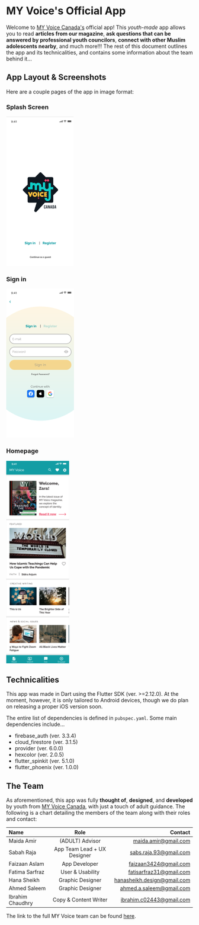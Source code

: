 # MY Voice's Official App

Welcome to [MY Voice Canada's](https://www.myvoicecanada.com) official app! This _youth-made_ app allows you to read **articles from our magazine**, **ask questions that can be answered by professional youth councilors**, **connect with other Muslim adolescents nearby**, and much more!!! The rest of this document outlines the app and its technicalities, and contains some information about the team behind it...

## App Layout & Screenshots

Here are a couple pages of the app in image format:

### Splash Screen

![Splash Screen](./assets/images/app_splashscreen.png)

### Sign in

![Sign In](./assets/images/app_signin.png)

### Homepage

![Home](./assets/images/app_home.png)

## Technicalities

This app was made in Dart using the Flutter SDK (ver. >=2.12.0). At the moment, however, it is only tailored to Android devices, though we do plan on releasing a proper iOS version soon.

The entire list of dependencies is defined in `pubspec.yaml`. Some main dependencies include...

- firebase_auth (ver. 3.3.4)
- cloud_firestore (ver. 3.1.5)
- provider (ver. 6.0.0)
- hexcolor (ver. 2.0.5)
- flutter_spinkit (ver. 5.1.0)
- flutter_phoenix (ver. 1.0.0)

## The Team

As aforementioned, this app was fully **thought of**, **designed**, and **developed** by youth from [MY Voice Canada](https://www.myvoicecanada.com), with just a touch of adult guidance. The following is a chart detailing the members of the team along with their roles and contact:

| Name             |            Role             |                     Contact |
| :--------------- | :-------------------------: | --------------------------: |
| Maida Amir       |       (ADULT) Advisor       |        maida.amir@gmail.com |
| Sabah Raja       | App Team Lead + UX Designer |      sabs.raja.93@gmail.com |
| Faizaan Aslam    |      App Developer      |       faizaan3424@gmail.com |
| Fatima Sarfraz   |      User & Usability       |     fatisarfraz31@gmail.com |
| Hana Sheikh      |      Graphic Designer       | hanasheikh.design@gmail.com |
| Ahmed Saleem     |      Graphic Designer       |    ahmed.a.saleem@gmail.com |
| Ibrahim Chaudhry |    Copy & Content Writer    |    ibrahim.c02443@gmail.com |

The link to the full MY Voice team can be found [here](https://myvoicecanada.com/about/).

<!--## Getting Started

This project is a starting point for a Flutter application.

A few resources to get you started if this is your first Flutter project:

- [Lab: Write your first Flutter app](https://flutter.dev/docs/get-started/codelab)
- [Cookbook: Useful Flutter samples](https://flutter.dev/docs/cookbook)

For help getting started with Flutter, view our
[online documentation](https://flutter.dev/docs), which offers tutorials,
samples, guidance on mobile development, and a full API reference.
-->
